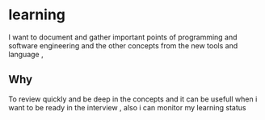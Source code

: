 # learning
I want to document and gather important points of programming and software engineering and the other concepts from the new tools and language , 

## Why
To review quickly and be deep in the concepts and it can be usefull when i want to be ready in the interview , also i can monitor my learning status

